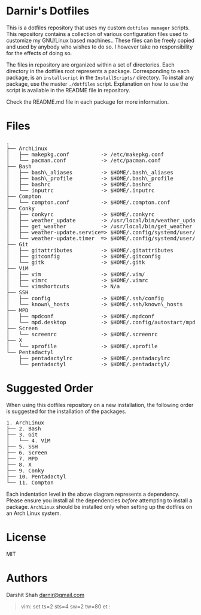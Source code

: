 Darnir's Dotfiles
=================

This is a dotfiles repository that uses my custom `dotfiles mamager` scripts.
This repository contains a collection of various configuration files used to
customize my GNU/Linux based machines.. These files can be freely copied and
used by anybody who wishes to do so. I however take no responsibility for the
effects of doing so.

The files in repository are organized within a set of directories. Each
directory in the dotfiles root represents a package. Corresponding to each
package, is an `installscript` in the `InstallScripts/` directory. To install
any package, use the master `./dotfiles` script. Explanation on how to use the
script is available in the README file in repository.

Check the README.md file in each package for more information.

Files
=====
<pre>
.
├── ArchLinux
│   ├── makepkg.conf          -> /etc/makepkg.conf
│   └── pacman.conf           -> /etc/pacman.conf
├── Bash
│   ├── bash\_aliases         -> $HOME/.bash\_aliases
│   ├── bash\_profile         -> $HOME/.bash\_profile
│   ├── bashrc                -> $HOME/.bashrc
│   └── inputrc               -> $HOME/.inputrc
├── Compton
│   └── compton.conf          -> $HOME/.compton.conf
├── Conky
│   ├── conkyrc               -> $HOME/.conkyrc
│   ├── weather_update        -> /usr/local/bin/weather_update
│   ├── get_weather           -> /usr/local/bin/get_weather
│   ├── weather-update.service=> $HOME/.config/systemd/user/weather-update.service
│   └── weather-update.timer  => $HOME/.config/systemd/user/weather-update.timer
├── Git
│   ├── gitattributes         -> $HOME/.gitattributes
│   ├── gitconfig             -> $HOME/.gitconfig
│   └── gitk                  -> $HOME/.gitk
├── ViM
│   ├── vim                   -> $HOME/.vim/
│   ├── vimrc                 -> $HOME/.vimrc
│   └── vimshortcuts          -> N/a
├── SSH
│   ├── config                -> $HOME/.ssh/config
│   └── known\_hosts          -> $HOME/.ssh/known\_hosts
├── MPD
│   ├── mpdconf               -> $HOME/.mpdconf
│   └── mpd.desktop           -> $HOME/.config/autostart/mpd.desktop
├── Screen
│   └── screenrc              -> $HOME/.screenrc
├── X
│   └── xprofile              -> $HOME/.xprofile
└── Pentadactyl
    ├── pentadactylrc         -> $HOME/.pentadacylrc
    └── pentadactyl           -> $HOME/.pentadactyl/
</pre>

Suggested Order
===============

When using this dotfiles repository on a new installation, the following order
is suggested for the installation of the packages.

<pre>
1. ArchLinux
├── 2. Bash
├── 3. Git
│   └── 4. ViM
├── 5. SSH
├── 6. Screen
├── 7. MPD
├── 8. X
├── 9. Conky
├── 10. Pentadactyl
└── 11. Compton
</pre>

Each indentation level in the above diagram represents a dependency. Please
ensure you install all the dependencies *before* attempting to install a
package. `ArchLinux` should be installed only when setting up the dotfiles on an
Arch Linux system.

License
=======
MIT

Authors
=======
Darshit Shah  <darnir@gmail.com>

>  vim: set ts=2 sts=4 sw=2 tw=80 et :
